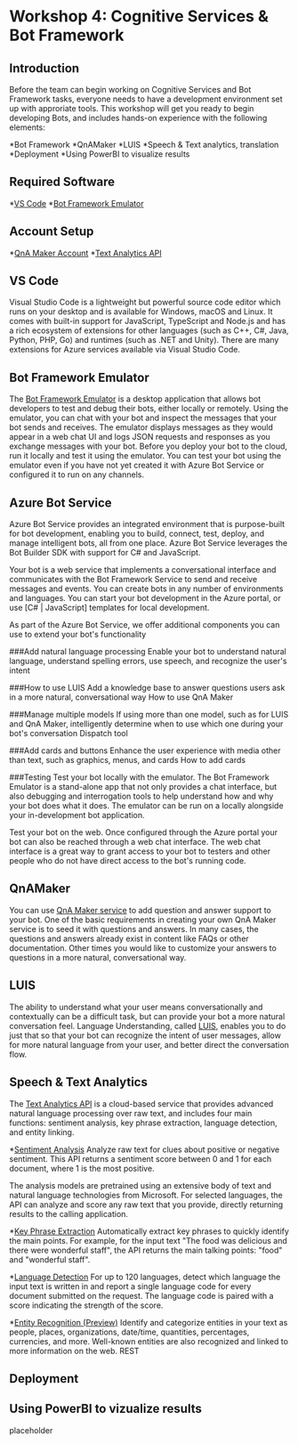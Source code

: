 # Workshop 4: Cognitive Services & Bot Framework

## Introduction

Before the team can begin working on Cognitive Services and Bot Framework tasks, everyone needs to have a development environment set up with approriate tools. This workshop will get you ready to begin developing Bots, and includes hands-on experience with the following elements:

*Bot Framework
*QnAMaker
*LUIS
*Speech & Text analytics, translation
*Deployment
*Using PowerBI to visualize results

## Required Software

*[VS Code](https://code.visualstudio.com/Download)
*[Bot Framework Emulator](https://github.com/Microsoft/BotFramework-Emulator)

## Account Setup
*[QnA Maker Account](https://www.qnamaker.ai/)
*[Text Analytics API](https://docs.microsoft.com/en-us/azure/cognitive-services/text-analytics/how-tos/text-analytics-how-to-signup)

## VS Code

Visual Studio Code is a lightweight but powerful source code editor which runs on your desktop and is available for Windows, macOS and Linux. It comes with built-in support for JavaScript, TypeScript and Node.js and has a rich ecosystem of extensions for other languages (such as C++, C#, Java, Python, PHP, Go) and runtimes (such as .NET and Unity). There are many extensions for Azure services available via Visual Studio Code.

## Bot Framework Emulator

The [Bot Framework Emulator](https://docs.microsoft.com/en-us/azure/bot-service/bot-service-debug-emulator?view=azure-bot-service-4.0) is a desktop application that allows bot developers to test and debug their bots, either locally or remotely. Using the emulator, you can chat with your bot and inspect the messages that your bot sends and receives. The emulator displays messages as they would appear in a web chat UI and logs JSON requests and responses as you exchange messages with your bot. Before you deploy your bot to the cloud, run it locally and test it using the emulator. You can test your bot using the emulator even if you have not yet created it with Azure Bot Service or configured it to run on any channels.

## Azure Bot Service

Azure Bot Service provides an integrated environment that is purpose-built for bot development, enabling you to build, connect, test, deploy, and manage intelligent bots, all from one place. Azure Bot Service leverages the Bot Builder SDK with support for C# and JavaScript.

Your bot is a web service that implements a conversational interface and communicates with the Bot Framework Service to send and receive messages and events. You can create bots in any number of environments and languages. You can start your bot development in the Azure portal, or use [C# | JavaScript] templates for local development.

As part of the Azure Bot Service, we offer additional components you can use to extend your bot's functionality

###Add natural language processing
Enable your bot to understand natural language, understand spelling errors, use speech, and recognize the user's intent

###How to use LUIS
Add a knowledge base to answer questions users ask in a more natural, conversational way
How to use QnA Maker

###Manage multiple models
If using more than one model, such as for LUIS and QnA Maker, intelligently determine when to use which one during your bot's conversation
Dispatch tool

###Add cards and buttons
Enhance the user experience with media other than text, such as graphics, menus, and cards
How to add cards

###Testing
Test your bot locally with the emulator. The Bot Framework Emulator is a stand-alone app that not only provides a chat interface, but also debugging and interrogation tools to help understand how and why your bot does what it does. The emulator can be run on a locally alongside your in-development bot application.

Test your bot on the web. Once configured through the Azure portal your bot can also be reached through a web chat interface. The web chat interface is a great way to grant access to your bot to testers and other people who do not have direct access to the bot's running code.

## QnAMaker

You can use [QnA Maker service](https://docs.microsoft.com/en-us/azure/bot-service/bot-builder-howto-qna?view=azure-bot-service-4.0&tabs=cs) to add question and answer support to your bot. One of the basic requirements in creating your own QnA Maker service is to seed it with questions and answers. In many cases, the questions and answers already exist in content like FAQs or other documentation. Other times you would like to customize your answers to questions in a more natural, conversational way.

## LUIS

The ability to understand what your user means conversationally and contextually can be a difficult task, but can provide your bot a more natural conversation feel. Language Understanding, called [LUIS](https://docs.microsoft.com/en-us/azure/bot-service/bot-builder-howto-v4-luis?view=azure-bot-service-4.0&tabs=cs), enables you to do just that so that your bot can recognize the intent of user messages, allow for more natural language from your user, and better direct the conversation flow.

## Speech & Text Analytics 
The [Text Analytics API](https://docs.microsoft.com/en-us/azure/cognitive-services/text-analytics/overview) is a cloud-based service that provides advanced natural language processing over raw text, and includes four main functions: sentiment analysis, key phrase extraction, language detection, and entity linking.

*[Sentiment Analysis](https://docs.microsoft.com/en-us/azure/cognitive-services/text-analytics/how-tos/text-analytics-how-to-sentiment-analysis)
Analyze raw text for clues about positive or negative sentiment. This API returns a sentiment score between 0 and 1 for each document, where 1 is the most positive.

The analysis models are pretrained using an extensive body of text and natural language technologies from Microsoft. For selected languages, the API can analyze and score any raw text that you provide, directly returning results to the calling application.

*[Key Phrase Extraction](https://docs.microsoft.com/en-us/azure/cognitive-services/text-analytics/how-tos/text-analytics-how-to-keyword-extraction)
Automatically extract key phrases to quickly identify the main points. For example, for the input text "The food was delicious and there were wonderful staff", the API returns the main talking points: "food" and "wonderful staff".

*[Language Detection](https://docs.microsoft.com/en-us/azure/cognitive-services/text-analytics/how-tos/text-analytics-how-to-language-detection)
For up to 120 languages, detect which language the input text is written in and report a single language code for every document submitted on the request. The language code is paired with a score indicating the strength of the score.

*[Entity Recognition (Preview)](https://docs.microsoft.com/en-us/azure/cognitive-services/text-analytics/how-tos/text-analytics-how-to-entity-linking)
Identify and categorize entities in your text as people, places, organizations, date/time, quantities, percentages, currencies, and more. Well-known entities are also recognized and linked to more information on the web.
REST

## Deployment

## Using PowerBI to vizualize results

placeholder
